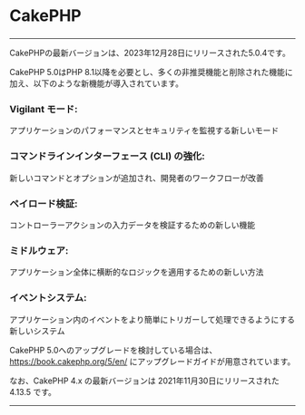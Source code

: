 ### 
# CakePHP
### 

---


CakePHPの最新バージョンは、2023年12月28日にリリースされた5.0.4です。

CakePHP 5.0はPHP 8.1以降を必要とし、多くの非推奨機能と削除された機能に加え、以下のような新機能が導入されています。

### Vigilant モード: 
アプリケーションのパフォーマンスとセキュリティを監視する新しいモード
### コマンドラインインターフェース (CLI) の強化: 
新しいコマンドとオプションが追加され、開発者のワークフローが改善
### ペイロード検証: 
コントローラーアクションの入力データを検証するための新しい機能
### ミドルウェア: 
アプリケーション全体に横断的なロジックを適用するための新しい方法
### イベントシステム: 
アプリケーション内のイベントをより簡単にトリガーして処理できるようにする新しいシステム

CakePHP 5.0へのアップグレードを検討している場合は、https://book.cakephp.org/5/en/ にアップグレードガイドが用意されています。

なお、CakePHP 4.x の最新バージョンは 2021年11月30日にリリースされた 4.13.5 です。


---
